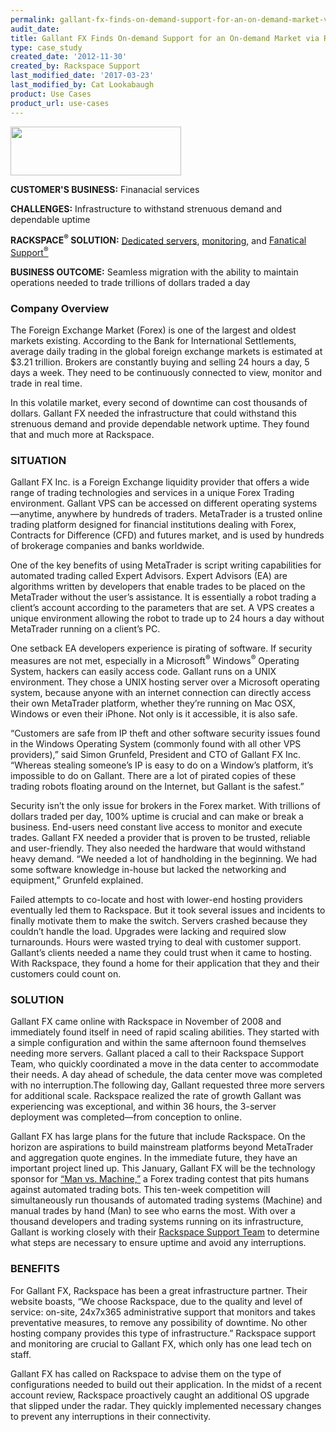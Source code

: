 ```yaml
---
permalink: gallant-fx-finds-on-demand-support-for-an-on-demand-market-via-rackspace/
audit_date:
title: Gallant FX Finds On-demand Support for an On-demand Market via Rackspace
type: case_study
created_date: '2012-11-30'
created_by: Rackspace Support
last_modified_date: '2017-03-23'
last_modified_by: Cat Lookabaugh
product: Use Cases
product_url: use-cases
---
```


<a href="http://www.fxsolutions.com/mt4/mt4.aspx/">
   <img src="{% asset_path use-cases/gallant-fx-finds-on-demand-support-for-an-on-demand-market-via-rackspace/GallantFX.png %}" width="273" height="78" />
</a>

**CUSTOMER'S BUSINESS:** Finanacial services

**CHALLENGES:** Infrastructure to withstand strenuous demand and
dependable uptime

**RACKSPACE<sup>&reg;</sup> SOLUTION:** [Dedicated
servers](http://www.rackspace.com/managed_hosting/dedicated_servers/),
[monitoring](http://www.rackspace.com/cloud/public/monitoring/), and
[Fanatical Support<sup>&reg;</sup>](http://www.rackspace.com/whyrackspace/support/)

**BUSINESS OUTCOME:** Seamless migration with the ability to maintain
operations needed to trade trillions of dollars traded a day

### Company Overview

The Foreign Exchange Market (Forex) is one of the largest and oldest
markets existing. According to the Bank for International Settlements,
average daily trading in the global foreign exchange markets is
estimated at $3.21 trillion. Brokers are constantly buying and selling
24 hours a day, 5 days a week. They need to be continuously connected to
view, monitor and trade in real time.

In this volatile market, every second of downtime can cost thousands of
dollars. Gallant FX needed the infrastructure that could withstand this
strenuous demand and provide dependable network uptime. They found that
and much more at Rackspace.

### SITUATION

Gallant FX Inc. is a Foreign Exchange liquidity provider that offers a
wide range of trading technologies and services in a unique Forex
Trading environment. Gallant VPS can be accessed on different operating
systems—anytime, anywhere by hundreds of traders. MetaTrader is a
trusted online trading platform designed for financial institutions
dealing with Forex, Contracts for Difference (CFD) and futures market,
and is used by hundreds of brokerage companies and banks worldwide.

One of the key benefits of using MetaTrader is script writing
capabilities for automated trading called Expert Advisors. Expert
Advisors (EA) are algorithms written by developers that enable trades to
be placed on the MetaTrader without the user’s assistance. It is
essentially a robot trading a client’s account according to the
parameters that are set. A VPS creates a unique environment allowing the
robot to trade up to 24 hours a day without MetaTrader running on a
client’s PC.

One setback EA developers experience is pirating of software. If
security measures are not met, especially in a Microsoft<sup>&reg;</sup>
Windows<sup>&reg;</sup> Operating System, hackers can easily access code.
Gallant runs on a UNIX environment. They chose a UNIX hosting server over a
Microsoft operating system, because anyone with an internet connection can
directly access their own MetaTrader platform, whether they’re running on Mac
OSX, Windows or even their iPhone. Not only is it accessible, it is also safe.

“Customers are safe from IP theft and other software security issues
found in the Windows Operating System (commonly found with all other VPS
providers),” said Simon Grunfeld, President and CTO of Gallant FX Inc.
“Whereas stealing someone’s IP is easy to do on a Window’s platform,
it’s impossible to do on Gallant. There are a lot of pirated copies of
these trading robots floating around on the Internet, but Gallant is the
safest.”

Security isn’t the only issue for brokers in the Forex market. With
trillions of dollars traded per day, 100% uptime is crucial and can make
or break a business. End-users need constant live access to monitor and
execute trades. Gallant FX needed a provider that is proven to be
trusted, reliable and user-friendly. They also needed the hardware that
would withstand heavy demand. “We needed a lot of handholding in the
beginning. We had some software knowledge in-house but lacked the
networking and equipment,” Grunfeld explained.

Failed attempts to co-locate and host with lower-end hosting providers
eventually led them to Rackspace. But it took several issues and
incidents to finally motivate them to make the switch. Servers crashed
because they couldn’t handle the load. Upgrades were lacking and
required slow turnarounds. Hours were wasted trying to deal with
customer support. Gallant’s clients needed a name they could trust when
it came to hosting. With Rackspace, they found a home for their
application that they and their customers could count on.

### SOLUTION

Gallant FX came online with Rackspace in November of 2008 and
immediately found itself in need of rapid scaling abilities. They
started with a simple configuration and within the same afternoon found
themselves needing more servers. Gallant placed a call to their
Rackspace Support Team, who quickly coordinated a move in the data
center to accommodate their needs. A day ahead of schedule, the data
center move was completed with no interruption.The following day,
Gallant requested three more servers for additional scale. Rackspace
realized the rate of growth Gallant was experiencing was exceptional,
and within 36 hours, the 3-server deployment was completed—from
conception to online.

Gallant FX has large plans for the future that include Rackspace. On the
horizon are aspirations to build mainstream platforms beyond MetaTrader
and aggregation quote engines. In the immediate future, they have an
important project lined up. This January, Gallant FX will be the
technology sponsor for [“Man vs.
Machine,”](http://www.manversusmachine.net/) a Forex trading contest
that pits humans against automated trading bots. This ten-week
competition will simultaneously run thousands of automated trading
systems (Machine) and manual trades by hand (Man) to see who earns the
most. With over a thousand developers and trading systems running on its
infrastructure, Gallant is working closely with their [Rackspace Support
Team](http://www.rackspace.com/whyrackspace/support/) to determine what
steps are necessary to ensure uptime and avoid any interruptions.

### BENEFITS

For Gallant FX, Rackspace has been a great infrastructure partner. Their
website boasts, “We choose Rackspace, due to the quality and level of
service: on-site, 24x7x365 administrative support that monitors and
takes preventative measures, to remove any possibility of downtime. No
other hosting company provides this type of infrastructure.” Rackspace
support and monitoring are crucial to Gallant FX, which only has one
lead tech on staff.

Gallant FX has called on Rackspace to advise them on the type of
configurations needed to build out their application. In the midst of a
recent account review, Rackspace proactively caught an additional OS
upgrade that slipped under the radar. They quickly implemented necessary
changes to prevent any interruptions in their connectivity.
